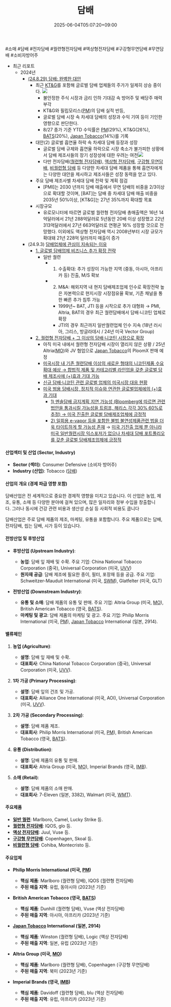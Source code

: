 ﻿---
title: "담배"
date: 2025-06-04T05:07:20+09:00
lastmod: 2025-06-04T05:07:20+09:00
type: docs
sidebar:
  open: true
weight: 2
---
<div style="display:none">
  <meta property="article:published_time" content="2025-06-03T20:07:20Z" />
  <meta property="article:modified_time" content="2025-06-03T20:07:20Z" />
</div>
#소매 #담배 #전자담배 #궐련형전자담배 #액상형전자담배 #구강형무연담배 #무연담배 #소비자방어주

- 최근 리포트
	- 2024년
		- [(24.8.29) 담배: 완벽한 대안](8.29_담배%20완벽한%20대안.pdf#page=3&selection=34,0,39,2&color=yellow)
			- 최근 [KT&G](/company-analysis/ktg/)를 포함해 글로벌 담배 업체들의 주가가 일제히 상승 중이다. ![](Pasted%20image%2020240830135849.png)
				- 불안정한 주식 시장과 금리 인하 기대감 속 방어주 및 배당주 매력 부각
				- KT&G와 필립모리스([PM](/company-analysis/pm/))의 담배 실적 반등, 
				- 글로벌 담배 시장 속 차세대 담배의 성장과 수익 기여 등이 기인한 영향으로 판단한다. 
				- 8/27 종가 기준 YTD 수익률은 [PM](/company-analysis/pm/)(29%), KT&G(26%), [BATS](/company-analysis/bats/)(20%), [Japan Tobacco](/company-analysis/japan-tobacco/)(14%)를 기록
			- 대안(2) 글로벌 흡연율 하락 속 차세대 담배 등장과 성장
				- 글로벌 담배 규제와 흡연율 하락으로 시장 축소가 불가피한 상황에서 담배 제조사들의 장기 성장성에 대한 우려는 여전![](Pasted%20image%2020240830135915.png)
				- 다만 전자담배([궐련형 전자담배](/industry-study/궐련형-전자담배/)), [액상형 전자담배](/industry-study/액상형-전자담배/), [구강형 무연담배](/industry-study/구강형-무연담배/), [비궐련형 담배](/industry-study/비궐련형-담배/) 등 다양한 차세대 담배 제품을 통해 흡연자에게는 다양한 대안을 제시하고 제조사들은 성장 동력을 얻고 있다.
			- 주요 담배 제조사별 차세대 담배 전략 및 계획 점검
				- [PMI]는 2030 년까지 담배 매출에서 무연 담배의 비중을 2/3이상으로 확대할 것이며, [BAT]는 담배 중 차세대 담배 매출 비중을 2035년 50%이상, [KT&G]는 27년 35%까지 확대할 목표
			- 시장규모
				- 유로모니터에 따르면 글로벌 궐련형 전자담배 총매출액은 16년 14억달러에서 21년 288억달러로 5년동안 20배 이상 성장했고 22년 313억달러에서 27년 663억달러로 연평균 16% 성장할 것으로 전망했다. 이외에도 액상형 전자담배 역시 2008년부터 시장 규모가 확대돼 21년 228억 달러까지 매출이 증가
		- (24.9.3) [담배업체에 관심이 지속되는 이유](9.3_담배업체에%20관심이%20지속되는%20이유.pdf#page=1&selection=15,0,21,2&color=yellow)
			- [1. 글로벌 담배업체 비즈니스 추가 확장 전략](9.3_담배업체에%20관심이%20지속되는%20이유.pdf#page=19&selection=187,0,199,2&color=yellow)
				- 일반 궐련
					- 1) 수출확대: 추가 성장이 가능한 지역 (중동, 아시아, 아프리카 등) 진출, M/S 확보 
					- 2) M&A: 해외지역 내 현지 담배제조업체 인수로 확장전략 높은 자본력으로 현지시장 시장점유율 확보, 기존 채널을 통한 빠른 추가 침투 가능 
						- 1999년~ BAT, JTI 등을 시작으로 추가 대형화 → PMI, Altria, BAT의 경우 최근 궐련담배에서 담배∙니코틴 업체로 확장 
						- JTI의 경우 최근까지 일반궐련업체 인수 지속 (18년 러시아, 그리스, 방글라데시 / 24년 미국 Vector Group)
			- [2. 궐련형 전자담배 + 그 이상의 담배·니코틴 시장으로 확장](9.3_담배업체에%20관심이%20지속되는%20이유.pdf#page=21&selection=335,0,353,2&color=yellow)
				- 아직 미국 내에서 궐련형 전자담배 시장이 열리지 않은 상황 / 25년 Altria([MO](/company-analysis/mo/))와 JV 협업으로 [Japan Tobacco](/company-analysis/japan-tobacco/)의 PloomX 판매 예정
				- [미국시장 내 기존 궐련담배 이상의 새로운 형태의 니코틴제품 수요 확대 예상 → 합법적 제품 및 카테고리별 라인업을 갖춘 글로벌 담배 제조사에 (+)효과 기대 가능](9.3_담배업체에%20관심이%20지속되는%20이유.pdf#page=29&selection=95,0,142,2&color=yellow)
				- [신규 담배·니코틴 관련 글로벌 업체의 미국시장 대응 현황](9.3_담배업체에%20관심이%20지속되는%20이유.pdf#page=30&selection=22,0,38,2&color=yellow)
				- [미국 범용 담배시장, 정치적 이슈와 연관한 글로벌업체에의 (+)효과 기대](9.3_담배업체에%20관심이%20지속되는%20이유.pdf#page=31&selection=169,0,187,2&color=yellow)
					- [1) 멘솔담배 금지계획 지연 가능성 (Bloomberg에 따르면 관련 법안을 통과시킬 가능성을 트럼프, 해리스 각각 30% 60%로 추정) → 미국 진출한 글로벌 담배제조업체에 긍정적](9.3_담배업체에%20관심이%20지속되는%20이유.pdf#page=32&selection=37,0,83,3&color=yellow)
					- [2) 일회용 e-vapor 등을 포함한 불법 불연성제품관련 법을 더욱 타이트하게 할 가능성 존재](9.3_담배업체에%20관심이%20지속되는%20이유.pdf#page=32&selection=87,0,113,2&color=yellow)
					  → [미국 기진출 업체 뿐 아니라 미국 일반궐련시장 익스포저가 없으나 차세대 담배 포트폴리오를 갖춘 글로벌 담배제조업체에 긍정적](9.3_담배업체에%20관심이%20지속되는%20이유.pdf#page=32&selection=214,0,244,3&color=yellow)

#### 산업섹터 및 산업 (Sector, Industry)

- **Sector (섹터)**: Consumer Defensive (소비자 방어주)
- **Industry (산업)**: Tobacco ([담배](/industry-study/담배/))

#### 산업의 개요 (경제 파급 영향 포함)

담배산업은 전 세계적으로 중요한 경제적 영향을 미치고 있습니다. 이 산업은 농업, 제조, 유통, 소매 등 다양한 분야에 걸쳐 있으며, 많은 일자리와 정부 수입을 창출합니다. 그러나 동시에 건강 관련 비용과 생산성 손실 등 사회적 비용도 큽니다

담배산업은 주로 담배 제품의 제조, 마케팅, 유통을 포함합니다. 주요 제품으로는 담배, 전자담배, 씹는 담배, 시가 등이 있습니다.

#### 전방산업 및 후방산업

- **후방산업 (Upstream Industry)**:
    
    - **농업**: 담배 잎 재배 및 수확. 주요 기업: China National Tobacco Corporation (중국), Universal Corporation (미국, [UVV](/company-analysis/uvv/))
    - **원자재 공급**: 담배 제조에 필요한 종이, 필터, 포장재 등을 공급. 주요 기업: Schweitzer-Mauduit International (미국, [SWM](/company-analysis/swm/)), Glatfelter (미국, GLT)

- **전방산업 (Downstream Industry)**:
    
    - **유통 및 소매**: 담배 제품의 유통 및 판매. 주요 기업: Altria Group (미국, [MO](/company-analysis/mo/)), British American Tobacco (영국, [BATS](/company-analysis/bats/)).
    - **마케팅 및 광고**: 담배 제품의 마케팅 및 광고. 주요 기업: Philip Morris International (미국, [PM](/company-analysis/pm/)), [Japan Tobacco](/company-analysis/japan-tobacco/) International (일본, 2914).

#### 밸류체인

1. **농업 (Agriculture)**:
    
    - **설명**: 담배 잎 재배 및 수확.
    - **대표회사**: China National Tobacco Corporation (중국), Universal Corporation (미국, [UVV](/company-analysis/uvv/)).

1. **1차 가공 (Primary Processing)**:
    
    - **설명**: 담배 잎의 건조 및 가공.
    - **대표회사**: Alliance One International (미국, AOI), Universal Corporation (미국, [UVV](/company-analysis/uvv/)).

1. **2차 가공 (Secondary Processing)**:
    
    - **설명**: 담배 제품 제조.
    - **대표회사**: Philip Morris International (미국, [PM](/company-analysis/pm/)), British American Tobacco (영국, [BATS](/company-analysis/bats/)).

1. **유통 (Distribution)**:
    
    - **설명**: 담배 제품의 유통 및 판매.
    - **대표회사**: Altria Group (미국, [MO](/company-analysis/mo/)), Imperial Brands (영국, [IMB](/company-analysis/imb/)).

1. **소매 (Retail)**:
    
    - **설명**: 담배 제품의 소매 판매.
    - **대표회사**: 7-Eleven (일본, 3382), Walmart (미국, [WMT](/company-analysis/wmt/)).

#### 주요제품

- **[일반 궐련](/industry-study/일반-궐련/)**: Marlboro, Camel, Lucky Strike 등.
- **[궐련형 전자담배](/industry-study/궐련형-전자담배/)**: IQOS, glo 등.
- **[액상 전자담배](/industry-study/액상-전자담배/)**: Juul, Vuse 등.
- **[구강형 무연담배](/industry-study/구강형-무연담배/)**: Copenhagen, Skoal 등.
- **[비궐련형 담배](/industry-study/비궐련형-담배/)**: Cohiba, Montecristo 등.

#### 주요업체

- **Philip Morris International (미국, [PM](/company-analysis/pm/))**
    - **핵심 제품**: Marlboro (궐련형 담배), IQOS (궐련형 전자담배)
    - **주된 매출 지역**: 유럽, 동아시아 (2023년 기준)

- **British American Tobacco (영국, [BATS](/company-analysis/bats/))**
    - **핵심 제품**: Dunhill (궐련형 담배), Vuse (액상 전자담배)
    - **주된 매출 지역**: 아시아, 아프리카 (2023년 기준)

- **[Japan Tobacco](/company-analysis/japan-tobacco/) International (일본, 2914)**
    - **핵심 제품**: Winston (궐련형 담배), Logic (액상 전자담배)
    - **주된 매출 지역**: 일본, 유럽 (2023년 기준)

- **Altria Group (미국, [MO](/company-analysis/mo/))**
    - **핵심 제품**: Marlboro (궐련형 담배), Copenhagen (구강형 무연담배)
    - **주된 매출 지역**: 북미 (2023년 기준)

- **Imperial Brands (영국, [IMB](/company-analysis/imb/))**
    - **핵심 제품**: Davidoff (궐련형 담배), blu (액상 전자담배)
    - **주된 매출 지역**: 유럽, 아프리카 (2023년 기준)

